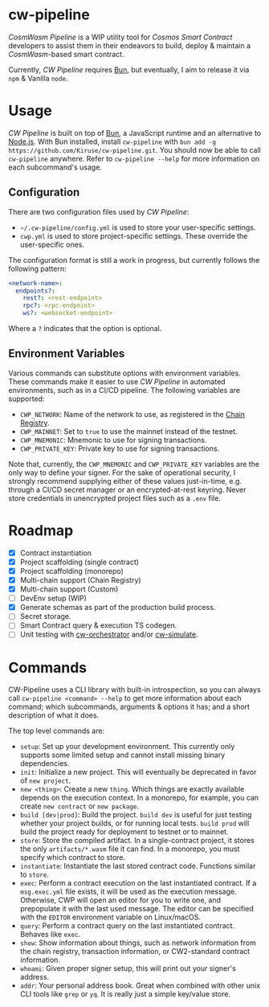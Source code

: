 # cw-pipeline
*CosmWasm Pipeline* is a WIP utility tool for *Cosmos Smart Contract* developers to assist them in their endeavors to build, deploy & maintain a *CosmWasm*-based smart contract.

Currently, *CW Pipeline* requires [Bun](https://bun.sh/), but eventually, I aim to release it via `npm` & Vanilla `node`.

# Usage
*CW Pipeline* is built on top of [Bun](https://bun.sh/), a JavaScript runtime and an alternative to [Node.js](https://nodejs.org/). With Bun installed, install `cw-pipeline` with `bun add -g https://github.com/Kiruse/cw-pipeline.git`. You should now be able to call `cw-pipeline` anywhere. Refer to `cw-pipeline --help` for more information on each subcommand's usage.

## Configuration
There are two configuration files used by *CW Pipeline*:
- `~/.cw-pipeline/config.yml` is used to store your user-specific settings.
- `cwp.yml` is used to store project-specific settings. These override the user-specific ones.

The configuration format is still a work in progress, but currently follows the following pattern:
```yaml
<network-name>:
  endpoints?:
    rest?: <rest-endpoint>
    rpc?: <rpc-endpoint>
    ws?: <websocket-endpoint>
```

Where a `?` indicates that the option is optional.

## Environment Variables
Various commands can substitute options with environment variables. These commands make it easier to use *CW Pipeline* in automated environments, such as in a CI/CD pipeline. The following variables are supported:

- `CWP_NETWORK`: Name of the network to use, as registered in the [Chain Registry](https://github.com/cosmos/chain-registry).
- `CWP_MAINNET`: Set to `true` to use the mainnet instead of the testnet.
- `CWP_MNEMONIC`: Mnemonic to use for signing transactions.
- `CWP_PRIVATE_KEY`: Private key to use for signing transactions.

Note that, currently, the `CWP_MNEMONIC` and `CWP_PRIVATE_KEY` variables are the only way to define your signer. For the sake of operational security, I strongly recommend supplying either of these values just-in-time, e.g. through a CI/CD secret manager or an encrypted-at-rest keyring. Never store credentials in unencrypted project files such as a `.env` file.

# Roadmap
- [x] Contract instantiation
- [x] Project scaffolding (single contract)
- [x] Project scaffolding (monorepo)
- [x] Multi-chain support (Chain Registry)
- [x] Multi-chain support (Custom)
- [ ] DevEnv setup (WIP)
- [x] Generate schemas as part of the production build process.
- [ ] Secret storage.
- [ ] Smart Contract query & execution TS codegen.
- [ ] Unit testing with [cw-orchestrator](https://orchestrator.abstract.money/) and/or [cw-simulate](https://github.com/cosmology-tech/cw-simulate).

# Commands
CW-Pipeline uses a CLI library with built-in introspection, so you can always call `cw-pipeline <command> --help` to get more information about each command; which subcommands, arguments & options it has; and a short description of what it does.

The top level commands are:

- `setup`: Set up your development environment. This currently only supports some limited setup and cannot install missing binary dependencies.
- `init`: Initialize a new project. This will eventually be deprecated in favor of `new project`.
- `new <thing>`: Create a new `thing`. Which things are exactly available depends on the execution context. In a monorepo, for example, you can create `new contract` or `new package`.
- `build [dev|prod]`: Build the project. `build dev` is useful for just testing whether your project builds, or for running local tests. `build prod` will build the project ready for deployment to testnet or to mainnet.
- `store`: Store the compiled artifact. In a single-contract project, it stores the only `artifacts/*.wasm` file it can find. In a monorepo, you must specify which contract to store.
- `instantiate`: Instantiate the last stored contract code. Functions similar to `store`.
- `exec`: Perform a contract execution on the last instantiated contract. If a `msg.exec.yml` file exists, it will be used as the execution message. Otherwise, CWP will open an editor for you to write one, and prepopulate it with the last used message. The editor can be specified with the `EDITOR` environment variable on Linux/macOS.
- `query`: Perform a contract query on the last instantiated contract. Behaves like `exec`.
- `show`: Show information about things, such as network information from the chain registry, transaction information, or CW2-standard contract information.
- `whoami`: Given proper signer setup, this will print out your signer's address.
- `addr`: Your personal address book. Great when combined with other unix CLI tools like `grep` or `yq`. It is really just a simple key/value store.
